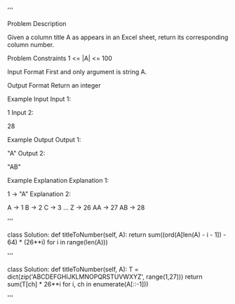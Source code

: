 '''

Problem Description

Given a column title A as appears in an Excel sheet, return its corresponding column number.

Problem Constraints
1 \<= |A| \<= 100

Input Format
First and only argument is string A.

Output Format
Return an integer

Example Input
Input 1:

1
Input 2:

28

Example Output
Output 1:

"A"
Output 2:

"AB"

Example Explanation
Explanation 1:

1 -> "A"
Explanation 2:

A  -> 1
B -> 2
C -> 3
...
Z -> 26
AA -> 27
AB -> 28

'''

class Solution:
def titleToNumber(self, A):
return sum((ord(A\[len(A) - i - 1\]) - 64) * (26\*\*i)
for i in range(len(A)))

'''

class Solution:
def titleToNumber(self, A):
T = dict(zip('ABCDEFGHIJKLMNOPQRSTUVWXYZ', range(1,27)))
return sum(T\[ch\] * 26\*\*i for i, ch in enumerate(A\[::-1\]))

'''
